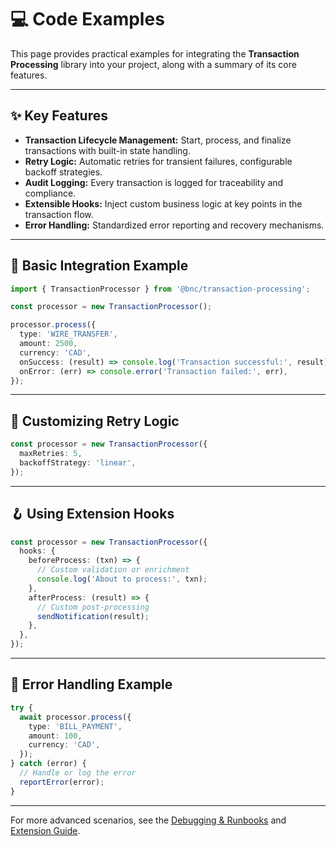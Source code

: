 # 💻 Code Examples

This page provides practical examples for integrating the **Transaction Processing** library into your project, along with a summary of its core features.

---

## ✨ Key Features

- **Transaction Lifecycle Management:** Start, process, and finalize transactions with built-in state handling.
- **Retry Logic:** Automatic retries for transient failures, configurable backoff strategies.
- **Audit Logging:** Every transaction is logged for traceability and compliance.
- **Extensible Hooks:** Inject custom business logic at key points in the transaction flow.
- **Error Handling:** Standardized error reporting and recovery mechanisms.

---

## 🚀 Basic Integration Example

```typescript
import { TransactionProcessor } from '@bnc/transaction-processing';

const processor = new TransactionProcessor();

processor.process({
  type: 'WIRE_TRANSFER',
  amount: 2500,
  currency: 'CAD',
  onSuccess: (result) => console.log('Transaction successful:', result),
  onError: (err) => console.error('Transaction failed:', err),
});
```

---

## 🔁 Customizing Retry Logic

```typescript
const processor = new TransactionProcessor({
  maxRetries: 5,
  backoffStrategy: 'linear',
});
```

---

## 🪝 Using Extension Hooks

```typescript
const processor = new TransactionProcessor({
  hooks: {
    beforeProcess: (txn) => {
      // Custom validation or enrichment
      console.log('About to process:', txn);
    },
    afterProcess: (result) => {
      // Custom post-processing
      sendNotification(result);
    },
  },
});
```

---

## 📝 Error Handling Example

```typescript
try {
  await processor.process({
    type: 'BILL_PAYMENT',
    amount: 100,
    currency: 'CAD',
  });
} catch (error) {
  // Handle or log the error
  reportError(error);
}
```

---

For more advanced scenarios, see the [Debugging & Runbooks](../sub-page.md) and [Extension Guide](../extensions.md).